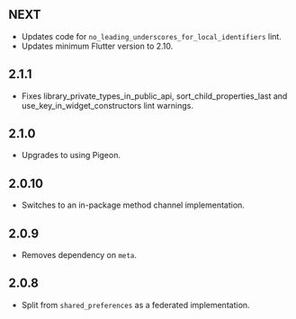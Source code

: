 ## NEXT

* Updates code for `no_leading_underscores_for_local_identifiers` lint.
* Updates minimum Flutter version to 2.10.

## 2.1.1

* Fixes library_private_types_in_public_api, sort_child_properties_last and use_key_in_widget_constructors
  lint warnings.

## 2.1.0

* Upgrades to using Pigeon.

## 2.0.10

* Switches to an in-package method channel implementation.

## 2.0.9

* Removes dependency on `meta`.

## 2.0.8

* Split from `shared_preferences` as a federated implementation.
